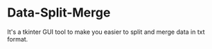 # Data-Split-Merge
It's a tkinter GUI tool to make you easier to split and merge data in txt format. 
